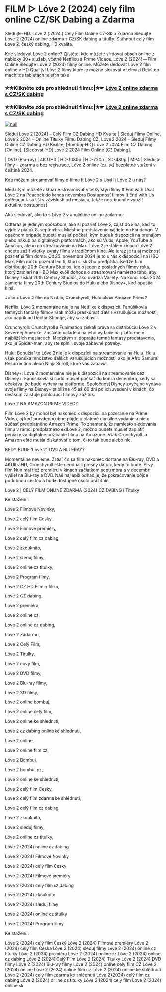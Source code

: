 # FILM ▷ Lóve 2 (2024) cely film online CZ/SK Dabing a Zdarma
Sledujte-HD. Lóve 2 (.2024.) Cely Film Online CZ-SK a Zdarma
Sledujte Lóve 2 (2024) online zdarma s CZ/SK dabing a titulky. Stáhnout celý film Lóve 2, český dabing, HD kvalita.

Kde sledovat Lóve 2 online? Zjistěte, kde můžete sledovat obsah online z nabídky 30+ služeb, včetně Netflixu a Prime Videou. Lóve 2 (2024) — Film Online Sledujte Lóve 2 (2024) filmy online. Můžete sledovat Lóve 2 film online v HD Quality! Lóve 2 filmy které je možné sledovat v televizi Dekstop machitos tabletách telefon také

### ✮✮Klikněte zde pro shlédnutí filmu:|✮☛ [Lóve 2 online zdarma s CZ/SK dabing](https://bit.ly/love-2-cely-film-cz)

### ✮✮Klikněte zde pro shlédnutí filmu:|✮☛ [Lóve 2 online zdarma s CZ/SK dabing](https://bit.ly/love-2-cely-film-cz)

[![null](https://static.wixstatic.com/media/855a25_043b5abeb4ae4d35ac003198e7fe56ed~mv2.gif)](https://bit.ly/love-2-cely-film-cz)

Sleduj Lóve 2 [2024] – Celý Film CZ Dabing HD Kvalite | Sleduj Filmy Online, Lóve 2 2024 – Online Titulky Filmu Dabing CZ, Lóve 2 2024 – Sleduj Filmy Online CZ Dabing HD Kvalite, [Bombuj-HD] Lóve 2 2024 Film CZ Dabing [Online], [Sledovat-HD] Lóve 2 2024 Film Online [CZ Dabing].

| DVD (Blu-ray) | 4K UHD | HD-1080p | HD-720p | SD-480p | MP4 | Sledujte filmy - zdarma a bez registrace, Lóve 2 online (cz-sk) bezplatné stažení v češtině 2024.

Kde môžem streamovať filmy o filme It Lóve 2 s Usal It Lóve 2 u nás?

Medzitým môžete aktuálne streamovať všetky štyri filmy It End with Usal Lóve 2 na Peacock do konca novembra Dostupnosť filmov It End with Us onPeacock sa líši v závislosti od mesiaca, takže nezabudnite využiť aktuálnu dostupnosť

Ako sledovať, ako to s Lóve 2 v angličtine online zadarmo:

Odteraz je jediným spôsobom, ako si pozrieť Lóve 2, zájsť do kina, keď to vyjde v piatok 8. septembra. Miestne predstavenie nájdete na Fandango. V opačnom prípade budete musieť počkať, kým bude k dispozícii na prenájom alebo nákup na digitálnych platformách, ako sú Vudu, Apple, YouTube a Amazon, alebo na streamovanie na Max. Lóve 2 je stále v kinách Lóve 2 chcete zažiť všetky zvraty filmu v tradičnom kine. Ale teraz je tu aj možnosť pozrieť si film doma. Od 25. novembra 2024 je to u nás k dispozícii na HBO Max. Film môžu pozerať len tí, ktorí si službu predplatia. Keďže film distribuuje 20th Century Studios, ide o jeden z posledných filmov roka, ktorý zamieri na HBO Max kvôli dohode o streamovaní namiesto toho, aby Disney získal 20th Century Studios, ako uvádza Variety. Na konci roka 2024 zamieria filmy 20th Century Studios do Hulu alebo Disney+, keď opustia kiná.

Je to s Lóve 2 film na Netflix, Crunchyroll, Hulu alebo Amazon Prime?

Netflix: Lóve 2 momentálne nie je na Netflixe k dispozícii. Fanúšikovia temných fantasy filmov však môžu preskúmať ďalšie vzrušujúce možnosti, ako napríklad Doctor Strange, aby sa zabavili.

Crunchyroll: Crunchyroll a Funimation získali práva na distribúciu Lóve 2 v Severnej Amerike. Zostaňte naladení na jeho vydanie na platforme v najbližších mesiacoch. Medzitým si doprajte temné fantasy predstavenia, ako je Spider-man, aby ste splnili svoje zábavné potreby.

Hulu: Bohužiaľ to Lóve 2 nie je k dispozícii na streamovanie na Hulu. Hulu však ponúka množstvo ďalších vzrušujúcich možností, ako je Afro Samurai Resurrection alebo Ninja Scroll, ktoré vás zabavia.

Disney+: Lóve 2 momentálne nie je k dispozícii na streamovanie cez Disney+. Fanúšikovia si budú musieť počkať do konca decembra, kedy sa očakáva, že bude vydaný na platforme. Spoločnosť Disney zvyčajne vydáva svoje filmy na Disney+ približne 45 až 60 dní po ich uvedení v kinách, čo divákom zaisťuje pohlcujúci filmový zážitok.

Lóve 2 NA AMAZON PRIME VIDEO?

Film Lóve 2 by mohol byť nakoniec k dispozícii na pozeranie na Prime Video, aj keď pravdepodobne pôjde o platené digitálne vydanie a nie o súčasť predplatného Amazon Prime. To znamená, že namiesto sledovania filmu v rámci predplatného exiLóve 2, možno budete musieť zaplatiť peniaze za digitálne požičanie filmu na Amazone. Však Crunchyroll. a Amazon ešte musia diskutovať o tom, či to tak bude alebo nie.

KEDY BUDE ‘Lóve 2’, DVD A BLU-RAY?

Momentálne nevieme. Zatiaľ čo sa film nakoniec dostane na Blu-ray, DVD a 4KUltraHD, Crunchyroll ešte neodhalil presný dátum, kedy to bude. Prvý film Nun mal tiež premiéru v kinách začiatkom septembra a v decembri vyšiel na Blu-ray a DVD. Náš najlepší odhad je, že pokračovanie pôjde podobnou cestou a bude dostupné okolo prázdnin.

Lóve 2 | CELÝ FILM ONLINE ZDARMA (2024) CZ DABING i Titulky

Ke stažení :

Lóve 2 Filmové Novinky,

Lóve 2 celý film Cesky,

Lóve 2 Filmové premiéry,

Lóve 2 celý film cz dabing,

Lóve 2 zkouknito,

Lóve 2 sleduj filmy,

Lóve 2 online cz titulky,

Lóve 2 Program filmy,

Lóve 2 CZ HD Film o filmu,

Lóve 2 CZ dabing,

Lóve 2 premiéra,

Lóve 2 online cz,

Lóve 2 online cz dabing,

Lóve 2 Zadarmo,

Lóve 2 Celý Film,

Lóve 2 Titulky,

Lóve 2 nový film,

Lóve 2 DVD filmy,

Lóve 2 Blu-ray filmy,

Lóve 2 3D filmy,

Lóve 2 online bombuj,

Lóve 2 online cely film,

Lóve 2 online ke shlednuti,

Lóve 2 cz dabing online ke shlednuti,

Lóve 2 online,

Lóve 2 online film cz,

Lóve 2 Bombuj,

Lóve 2 bombuj cz,

Lóve 2 online ke shlédnutí,

Lóve 2 celý film Cesky,

Lóve 2 celý film zdarma ke shlédnutí,

Lóve 2 celý film cz dabing,

Lóve 2 zkouknito,

Lóve 2 sleduj filmy,

Lóve 2 online cz titulky,

Lóve 2 (2024) online cz dabing

Lóve 2 (2024) Filmové Novinky

Lóve 2 (2024) celý film Cesky

Lóve 2 (2024) Filmové premiéry

Lóve 2 (2024) celý film cz dabing

Lóve 2 (2024) zkouknito

Lóve 2 (2024) sleduj filmy

Lóve 2 (2024) online cz titulky

Lóve 2 (2024) Program filmy

Ke stažení :

Lóve 2 (2024) celý film Český Lóve 2 (2024) Filmové premiéry Lóve 2 (2024) celý film Česka Lóve 2 (2024) sleduj filmy Lóve 2 (2024) online cz titulky Lóve 2 (2024) premiéra Lóve 2 (2024) online cz Lóve 2 (2024) online cz dabing Lóve 2 (2024) Celý Film Lóve 2 (2024) Titulky Lóve 2 (2024) DVD filmy Lóve 2 (2024) Blu-ray filmy Lóve 2 (2024) online cely film CZ Lóve 2 (2024) online Lóve 2 (2024) online film cz Lóve 2 (2024) online ke shlédnutí Lóve 2 (2024) celý film zdarma ke shlédnutí Lóve 2 (2024) celý film cz dabing Lóve 2 (2024) online cz titulky Lóve 2 (2024) celý film Lóve 2 (2024) online sk
